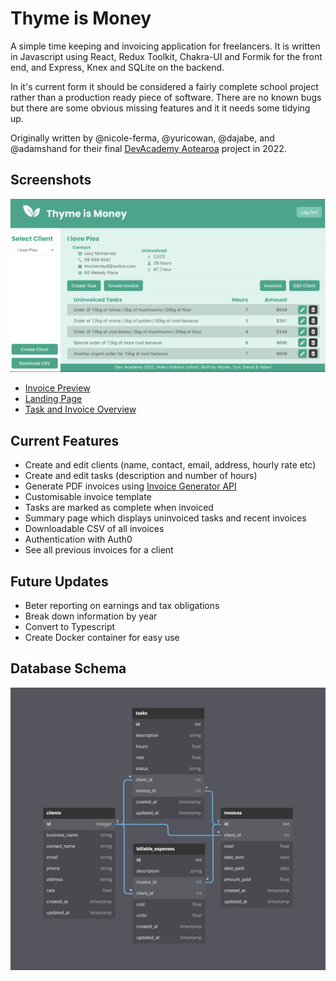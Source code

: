 # Thyme is Money

A simple time keeping and invoicing application for freelancers. It is written in Javascript using React, Redux Toolkit, Chakra-UI and Formik for the front end, and Express, Knex and SQLite on the backend.

In it's current form it should be considered a fairly complete school project rather than a production ready piece of software.  There are no known bugs but there are some obvious missing features and it it needs some tidying up.

Originally written by @nicole-ferma, @yuricowan, @dajabe, and @adamshand for their final [DevAcademy Aotearoa](https://devacademy.co.nz/) project in 2022.  

## Screenshots

![](screenshots/client.png)

- [Invoice Preview](screenshots/invoice_preview.png)
- [Landing Page](screenshots/landing.png)
- [Task and Invoice Overview](screenshots/overview.png) 

## Current Features

- Create and edit clients (name, contact, email, address, hourly rate etc)
- Create and edit tasks (description and number of hours)
- Generate PDF invoices using [Invoice Generator API](https://invoice-generator.com/developers)
- Customisable invoice template
- Tasks are marked as complete when invoiced
- Summary page which displays uninvoiced tasks and recent invoices
- Downloadable CSV of all invoices
- Authentication with Auth0
- See all previous invoices for a client

## Future Updates

- Beter reporting on earnings and tax obligations
- Break down information by year
- Convert to Typescript
- Create Docker container for easy use

## Database Schema

![Database Schema Diagram](docs/db-schema.jpg)

